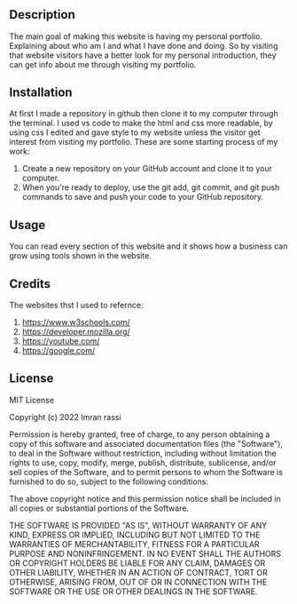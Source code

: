 # <Imrans-Accessible-Portfolio>

## Description

The main goal of making this website is having my personal portfolio. Explaining about who am I and what I have done and doing. So by visiting that website visitors have a better look for my personal introduction, they can get info about me through visiting my portfolio.

## Installation

At first I made a repository in github then clone it to my computer through the terminal. I used vs code to make the html and css more readable, by using css I edited and gave style to my website unless the visitor get interest from visiting my portfolio. These are some starting process of my work:

1. Create a new repository on your GitHub account and clone it to your computer.
2. When you're ready to deploy, use the git add, git commit, and git push commands to save and push your code to your GitHub repository.

## Usage

You can read every section of this website and it shows how a business can grow using tools shown in the website.


## Credits

The websites thst I used to refernce:
1. https://www.w3schools.com/
2. https://developer.mozilla.org/
3. https://youtube.com/
4. https://google.com/

## License

MIT License

Copyright (c) 2022 Imran rassi

Permission is hereby granted, free of charge, to any person obtaining a copy
of this software and associated documentation files (the "Software"), to deal
in the Software without restriction, including without limitation the rights
to use, copy, modify, merge, publish, distribute, sublicense, and/or sell
copies of the Software, and to permit persons to whom the Software is
furnished to do so, subject to the following conditions:

The above copyright notice and this permission notice shall be included in all
copies or substantial portions of the Software.

THE SOFTWARE IS PROVIDED "AS IS", WITHOUT WARRANTY OF ANY KIND, EXPRESS OR
IMPLIED, INCLUDING BUT NOT LIMITED TO THE WARRANTIES OF MERCHANTABILITY,
FITNESS FOR A PARTICULAR PURPOSE AND NONINFRINGEMENT. IN NO EVENT SHALL THE
AUTHORS OR COPYRIGHT HOLDERS BE LIABLE FOR ANY CLAIM, DAMAGES OR OTHER
LIABILITY, WHETHER IN AN ACTION OF CONTRACT, TORT OR OTHERWISE, ARISING FROM,
OUT OF OR IN CONNECTION WITH THE SOFTWARE OR THE USE OR OTHER DEALINGS IN THE
SOFTWARE.